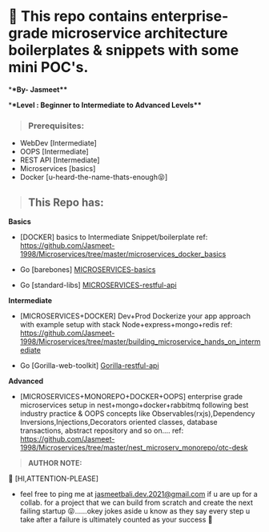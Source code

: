# 🎁 This repo contains enterprise-grade microservice architecture boilerplates & snippets with some mini POC's.

\***\*By- Jasmeet\*\***

\***\*Level : Beginner to Intermediate to Advanced Levels\*\***

> ### Prerequisites:

- WebDev [Intermediate]
- OOPS [Intermediate]
- REST API [Intermediate]
- Microservices [basics]
- Docker [u-heard-the-name-thats-enough😝]

> ## This Repo has:

**Basics**

- [DOCKER] basics to Intermediate Snippet/boilerplate ref: https://github.com/Jasmeet-1998/Microservices/tree/master/microservices_docker_basics

- Go [barebones] [MICROSERVICES-basics](https://github.com/Jasmeet-1998/Microservices/tree/master/core-basics-go-microservices)

- Go [standard-libs] [MICROSERVICES-restful-api](https://github.com/Jasmeet-1998/Microservices/tree/master/intermediate-go-microservices/product-api)

**Intermediate**

- [MICROSERVICES+DOCKER] Dev+Prod Dockerize your app approach with example setup with stack Node+express+mongo+redis ref: https://github.com/Jasmeet-1998/Microservices/tree/master/building_microservice_hands_on_intermediate

- Go [Gorilla-web-toolkit] [Gorilla-restful-api](https://github.com/Jasmeet-1998/Microservices/tree/master/intermediate-go-microservices/gorilla_restfull_microservice)

**Advanced**

- [MICROSERVICES+MONOREPO+DOCKER+OOPS] enterprise grade microservices setup in nest+mongo+docker+rabbitmq following best industry practice & OOPS concepts like Observables(rxjs),Dependency Inversions,Injections,Decorators oriented classes, database transactions, abstract repository and so on.... ref: https://github.com/Jasmeet-1998/Microservices/tree/master/nest_microserv_monorepo/otc-desk

> **AUTHOR NOTE:**

👋 [HI,ATTENTION-PLEASE]

- feel free to ping me at jasmeetbali.dev.2021@gmail.com if u are up for a collab. for a project that we can build from scratch and create the next failing startup 😝......okey jokes aside u know as they say every step u take after a failure is ultimately counted as your success 🚀
